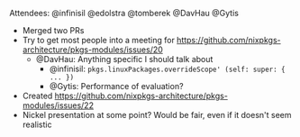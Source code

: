 Attendees: @infinisil @edolstra @tomberek @DavHau @Gytis

- Merged two PRs
- Try to get most people into a meeting for https://github.com/nixpkgs-architecture/pkgs-modules/issues/20
  - @DavHau: Anything specific I should talk about
    - @infinisil: `pkgs.linuxPackages.overrideScope' (self: super: { ... })`
    - @Gytis: Performance of evaluation?
- Created https://github.com/nixpkgs-architecture/pkgs-modules/issues/22
- Nickel presentation at some point? Would be fair, even if it doesn't seem realistic
